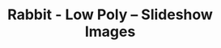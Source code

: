 ---
title: Rabbit - Low Poly – Slideshow Images
builder: true
type: coming-soon

# Content section
sections:
  - headerSection
  - countdownSection
  - servicesSection
  - subscribeSection
  - teamSection
  - contactSection
  - mapSection

# Background images
slideshowImages:
  enable: true
  duration: 3000
  fade: 750
  images:
   - "/images/background1.jpg"
   - "/images/background2.jpg"
   - "/images/background3.jpg"
   - "/images/background4.jpg"

# Background effect
LowPolyEffect: 
  enable: true
  color: "rgba(255,255,255,0.04)"
  opacity: 0.3
  size: 0.3
  density: 100

---